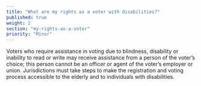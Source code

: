 ```yaml
---
title: "What are my rights as a voter with disabilities?"
published: true
weight: 2
section: "my-rights-as-a-voter"
priority: "Minor"
---
```

Voters who require assistance in voting due to blindness, disability or inability to read or write may receive assistance from a person of the voter’s choice; this person cannot be an officer or agent of the voter’s employer or union. Jurisdictions must take steps to make the registration and voting process accessible to the elderly and to individuals with disabilities.  

